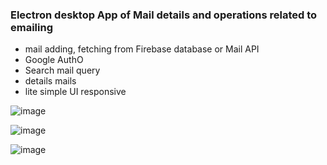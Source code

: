 ### Electron desktop App of Mail details and operations related to emailing 

- mail adding, fetching from Firebase database or Mail API 
- Google AuthO 
- Search mail query 
- details mails
- lite simple UI responsive



![image](https://github.com/kirankuyate2157/AdvanceMails/assets/84271800/478ec26d-4edb-4766-aa67-b8b7d941da07)


![image](https://github.com/kirankuyate2157/AdvanceMails/assets/84271800/e524891c-408b-48d2-973f-de0045a5b4ad)


![image](https://github.com/kirankuyate2157/AdvanceMails/assets/84271800/f1aeca3b-2203-48e4-9f8d-573eab45de3a)





